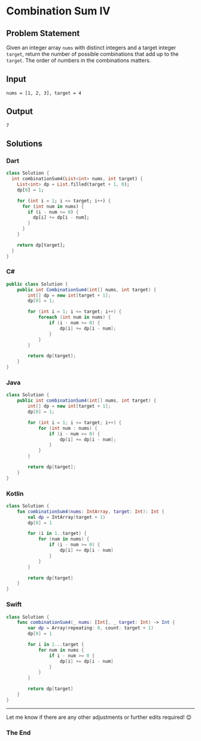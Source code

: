 # Combination Sum IV

## Problem Statement

Given an integer array `nums` with distinct integers and a target integer `target`, return the number of possible combinations that add up to the `target`. The order of numbers in the combinations matters.

## Input

```text
nums = [1, 2, 3], target = 4
```

## Output

```text
7
```

## Solutions

### Dart

```dart
class Solution {
  int combinationSum4(List<int> nums, int target) {
    List<int> dp = List.filled(target + 1, 0);
    dp[0] = 1;

    for (int i = 1; i <= target; i++) {
      for (int num in nums) {
        if (i - num >= 0) {
          dp[i] += dp[i - num];
        }
      }
    }

    return dp[target];
  }
}
```

### C#

```csharp
public class Solution {
    public int CombinationSum4(int[] nums, int target) {
        int[] dp = new int[target + 1];
        dp[0] = 1;

        for (int i = 1; i <= target; i++) {
            foreach (int num in nums) {
                if (i - num >= 0) {
                    dp[i] += dp[i - num];
                }
            }
        }

        return dp[target];
    }
}
```

### Java

```java
class Solution {
    public int combinationSum4(int[] nums, int target) {
        int[] dp = new int[target + 1];
        dp[0] = 1;

        for (int i = 1; i <= target; i++) {
            for (int num : nums) {
                if (i - num >= 0) {
                    dp[i] += dp[i - num];
                }
            }
        }

        return dp[target];
    }
}
```

### Kotlin

```kotlin
class Solution {
    fun combinationSum4(nums: IntArray, target: Int): Int {
        val dp = IntArray(target + 1)
        dp[0] = 1

        for (i in 1..target) {
            for (num in nums) {
                if (i - num >= 0) {
                    dp[i] += dp[i - num]
                }
            }
        }

        return dp[target]
    }
}
```

### Swift

```swift
class Solution {
    func combinationSum4(_ nums: [Int], _ target: Int) -> Int {
        var dp = Array(repeating: 0, count: target + 1)
        dp[0] = 1

        for i in 1...target {
            for num in nums {
                if i - num >= 0 {
                    dp[i] += dp[i - num]
                }
            }
        }

        return dp[target]
    }
}
```

---

Let me know if there are any other adjustments or further edits required! 😊


### The End

